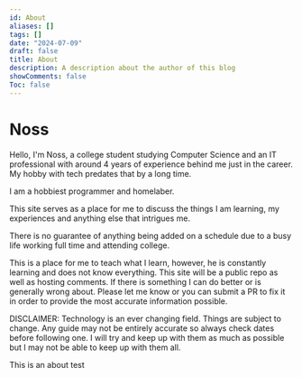 ```yaml
---
id: About
aliases: []
tags: []
date: "2024-07-09"
draft: false
title: About
description: A description about the author of this blog
showComments: false
Toc: false
---
```



# Noss
Hello, I'm Noss, a college student studying Computer Science and an IT professional with around 4 years of experience behind me just in the career. My hobby with tech predates that by a long time.

I am a hobbiest programmer and homelaber.

This site serves as a place for me to discuss the things I am learning, my experiences and anything else that intrigues me.

There is no guarantee of anything being added on a schedule due to a busy life working full time and attending college.

This is a place for me to teach what I learn, however, he is constantly learning and does not know everything. This site will be a public repo as well as hosting comments. If there is something I can do better or is generally wrong about. Please let me know or you can submit a PR to fix it in order to provide the most accurate information possible.

DISCLAIMER: Technology is an ever changing field. Things are subject to change. Any guide may not be entirely accurate so always check dates before following one. I will try and keep up with them as much as possible but I may not be able to keep up with them all.

This is an about test
